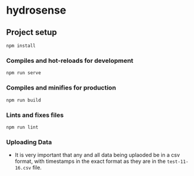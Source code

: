 # hydrosense

## Project setup
```
npm install
```

### Compiles and hot-reloads for development
```
npm run serve
```

### Compiles and minifies for production
```
npm run build
```

### Lints and fixes files
```
npm run lint
```

### Uploading Data   
* It is very important that any and all data being uplaoded be in a csv format, with timestamps in the exact format as they are in the `test-11-16.csv` file.

